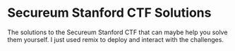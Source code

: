 # Secureum Stanford CTF Solutions
The solutions to the Secureum Stanford CTF that can maybe help you solve them yourself. I just used remix to deploy and interact with the challenges. 